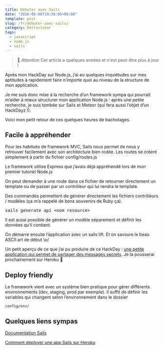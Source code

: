 ```yaml
---
title: Débuter avec Sails
date: "2016-05-08T19:38:05+00:00"
template: post
slug: /fr/debuter-avec-sails/
category: Rétroviseur
tags:
  - javascript
  - node.js
  - sails
---
```



> 👴 _Attention_ Cet article a quelques années et n'est peut-être plus à jour !

Après mon HackDay sur Node.js, j&rsquo;ai eu quelques inquiétudes sur mes aptitudes à rapidement faire n&rsquo;importe quoi au niveau de la structure de mon application.

Je me suis donc mise à la recherche d&rsquo;un framework sympa qui pourrait m&rsquo;aider à mieux structurer mon application Node.js : après une petite recherche, je suis tombée sur Sails et Meteor (qui fera aussi l&rsquo;objet d&rsquo;un HackDayz !).

Voici mon petit retour de ces quelques heures de bachotages.

## Facile à appréhender

Pour les habitués de framework MVC, Sails nous permet de nous y retrouver facilement avec son architecture bien rodée. Les routes se créent simplement à partir du fichier config/routes.js

Le framework utilise Express que j&rsquo;avais déjà appréhendé lors de mon premier tutoriel Node.js

On peut demander à une route dans ce fichier de retourner directement un template ou de passer par un contrôleur qui lui rendra le template.

Des commandes permettent de générer directement les fichiers contrôleurs / modèles (ça m&rsquo;a rappelé de bons souvenirs de Ruby ça).

<pre class="EnlighterJSRAW" data-enlighter-language="shell">sails generate api &lt;nom_resource&gt;</pre>

Il est aussi possible de générer un modèle séparement et définir les données qu&rsquo;il contient.

On démarre ensuite l&rsquo;application avec un sails lift. Et on savoure le beau ASCII art de début \o/

Un petit aperçu de ce que j&rsquo;ai pu produire de ce HackDay : [une petite application qui permet de partager des messages secrets](https://github.com/leiluspocus/shredder). Je la pousserai prochainement sur Heroku 🙂

## Deploy friendly

Le framework vient avec un système bien pratique pour gérer différents environnements (dev, staging, prod par exemple). Il suffit de définir les variables qui changent selon l&rsquo;environnement dans le dossier

```config/env/```

## Quelques liens sympas

[Documentation Sails](http://sailsjs.org/documentation/concepts/services/creating-a-service)

[Comment déployer une app Sails sur Heroku](http://stackoverflow.com/questions/16205028/deploying-a-sails-js-app-to-heroku)
